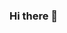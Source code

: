 ### Hi there 👋

<!--
**joaobizzo/joaobizzo** is a ✨ _special_ ✨ repository because its `README.md` (this file) appears on your GitHub profile.

Here are some ideas to get you started:

- 🔭 I’m currently working on secret stuff🐱‍👤
- 🌱 I’m currently learning about data science
- 🤔 I’m looking for help with ...
- 💬 Ask me about blockchain
- ⚡ Fun fact: ...
-->

